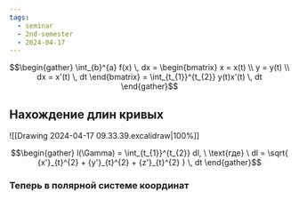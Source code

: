 ```yaml
---
tags:
  - seminar
  - 2nd-semester
  - 2024-04-17
---
```


$$\begin{gather}
\int_{b}^{a} f(x) \, dx = \begin{bmatrix}
x = x(t) \\
y = y(t) \\
dx = x'(t) \, dt
\end{bmatrix} = \int_{t_{1}}^{t_{2}} y(t)x'(t) \, dt 
\end{gather}$$

## Нахождение длин кривых

![[Drawing 2024-04-17 09.33.39.excalidraw|100%]]

$$\begin{gather}
l(\Gamma) = \int_{t_{1}}^{t_{2}} dl, \ \text{где} \ dl = \sqrt{ {x'}_{t}^{2} + {y'}_{t}^{2} + {z'}_{t}^{2} } \, dt
\end{gather}$$

### Теперь в полярной системе координат

